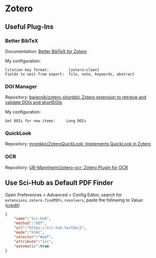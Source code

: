 # Zotero

## Useful Plug-Ins

### Better BibTeX

Documentation: [Better BibTeX for Zotero](https://retorque.re/zotero-better-bibtex/)

My configuration:

```text
Citation key format:         [zotero:clean]
Fields to omit from export:  file, note, keywords, abstract
```

### DOI Manager

Repository: [bwiernik/zotero-shortdoi: Zotero extension to retrieve and validate DOIs and shortDOIs](https://github.com/bwiernik/zotero-shortdoi)

My configuration:

```text
Get DOIs for new items:     Long DOIs
```

### QuickLook

Repository: [mronkko/ZoteroQuickLook: Implements QuickLook in Zotero](https://github.com/mronkko/ZoteroQuickLook)

### OCR

Repository: [UB-Mannheim/zotero-ocr: Zotero Plugin for OCR](https://github.com/UB-Mannheim/zotero-ocr)


## Use Sci-Hub as Default PDF Finder

Open Preferences > Advanced > Config Editor, search for `extensions.zotero.findPDFs.resolvers`, paste the following to Value: \([credit](https://zhuanlan.zhihu.com/p/112141757)\)

```json
{
    "name":"Sci-Hub",
    "method":"GET",
    "url":"https://sci-hub.tw/{doi}",
    "mode":"html",
    "selector":"#pdf",
    "attribute":"src",
    "automatic":true
}
```
